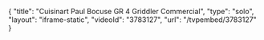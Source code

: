 {
    "title": "Cuisinart Paul Bocuse GR 4 Griddler Commercial",
    "type": "solo",
    "layout": "iframe-static",
    "videoId": "3783127",
    "url": "\/tvpembed\/3783127"
}